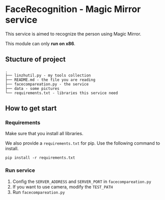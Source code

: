 # FaceRecognition - Magic Mirror service

This service is aimed to recognize the person using Magic Mirror.

This module can only **run on x86**.

## Stucture of project

```
.
├── linzhutil.py - my tools collection
├── README.md - the file you are reading
├── facecompareation.py - the service
├── data - some pictures
└── requirements.txt - libraries this service need
```

## How to get start

### Requirements

Make sure that you install all libraries.

We also provide a `requirements.txt` for pip. Use the following command to install.

``pip install -r requirements.txt``

### Run service

1. Config the `SERVER_ADDRESS` and `SERVER_PORT` in `facecompareation.py`
1. If you want to use camera, modify the `TEST_PATH`
1. Run `facecompareation.py`
